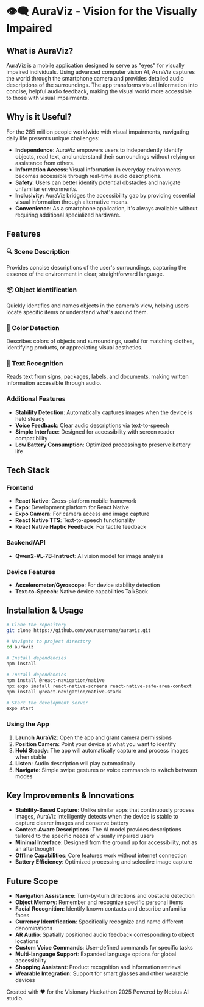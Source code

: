 # 👁‍🗨 AuraViz - Vision for the Visually Impaired

## What is AuraViz?

AuraViz is a mobile application designed to serve as "eyes" for visually impaired individuals. Using advanced computer vision AI, AuraViz captures the world through the smartphone camera and provides detailed audio descriptions of the surroundings. The app transforms visual information into concise, helpful audio feedback, making the visual world more accessible to those with visual impairments.

## Why is it Useful?

For the 285 million people worldwide with visual impairments, navigating daily life presents unique challenges:

- **Independence**: AuraViz empowers users to independently identify objects, read text, and understand their surroundings without relying on assistance from others.
- **Information Access**: Visual information in everyday environments becomes accessible through real-time audio descriptions.
- **Safety**: Users can better identify potential obstacles and navigate unfamiliar environments.
- **Inclusivity**: AuraViz bridges the accessibility gap by providing essential visual information through alternative means.
- **Convenience**: As a smartphone application, it's always available without requiring additional specialized hardware.

## Features

### 🔍 Scene Description
Provides concise descriptions of the user's surroundings, capturing the essence of the environment in clear, straightforward language.

### 📦 Object Identification
Quickly identifies and names objects in the camera's view, helping users locate specific items or understand what's around them.

### 🎨 Color Detection
Describes colors of objects and surroundings, useful for matching clothes, identifying products, or appreciating visual aesthetics.

### 📝 Text Recognition
Reads text from signs, packages, labels, and documents, making written information accessible through audio.

### Additional Features
- **Stability Detection**: Automatically captures images when the device is held steady
- **Voice Feedback**: Clear audio descriptions via text-to-speech
- **Simple Interface**: Designed for accessibility with screen reader compatibility
- **Low Battery Consumption**: Optimized processing to preserve battery life

## Tech Stack

### Frontend
- **React Native**: Cross-platform mobile framework
- **Expo**: Development platform for React Native
- **Expo Camera**: For camera access and image capture
- **React Native TTS**: Text-to-speech functionality
- **React Native Haptic Feedback**: For tactile feedback

### Backend/API
- **Qwen2-VL-7B-Instruct**: AI vision model for image analysis

### Device Features
- **Accelerometer/Gyroscope**: For device stability detection
- **Text-to-Speech**: Native device capabilities TalkBack

## Installation & Usage

```bash
# Clone the repository
git clone https://github.com/yourusername/auraviz.git

# Navigate to project directory
cd auraviz

# Install dependencies
npm install

# Install dependencies
npm install @react-navigation/native
npx expo install react-native-screens react-native-safe-area-context
npm install @react-navigation/native-stack

# Start the development server
expo start
```

### Using the App

1. **Launch AuraViz**: Open the app and grant camera permissions
2. **Position Camera**: Point your device at what you want to identify
3. **Hold Steady**: The app will automatically capture and process images when stable
4. **Listen**: Audio description will play automatically
5. **Navigate**: Simple swipe gestures or voice commands to switch between modes

## Key Improvements & Innovations

- **Stability-Based Capture**: Unlike similar apps that continuously process images, AuraViz intelligently detects when the device is stable to capture clearer images and conserve battery
- **Context-Aware Descriptions**: The AI model provides descriptions tailored to the specific needs of visually impaired users
- **Minimal Interface**: Designed from the ground up for accessibility, not as an afterthought
- **Offline Capabilities**: Core features work without internet connection
- **Battery Efficiency**: Optimized processing and selective image capture

## Future Scope

- **Navigation Assistance**: Turn-by-turn directions and obstacle detection
- **Object Memory**: Remember and recognize specific personal items
- **Facial Recognition**: Identify known contacts and describe unfamiliar faces
- **Currency Identification**: Specifically recognize and name different denominations
- **AR Audio**: Spatially positioned audio feedback corresponding to object locations
- **Custom Voice Commands**: User-defined commands for specific tasks
- **Multi-language Support**: Expanded language options for global accessibility
- **Shopping Assistant**: Product recognition and information retrieval
- **Wearable Integration**: Support for smart glasses and other wearable devices


Created with ❤️ for the Visionary Hackathon 2025 Powered by Nebius AI studio.
